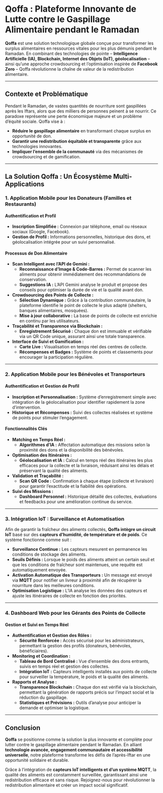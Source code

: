 # Qoffa : Plateforme Innovante de Lutte contre le Gaspillage Alimentaire pendant le Ramadan

**Qoffa** est une solution technologique globale conçue pour transformer les surplus alimentaires en ressources vitales pour les plus démunis pendant le Ramadan. En combinant des technologies de pointe – **Intelligence Artificielle (IA), Blockchain, Internet des Objets (IoT), géolocalisation** – ainsi qu’une approche crowdsourcing et l’optimisation inspirée de **Facebook Zero** – Qoffa révolutionne la chaîne de valeur de la redistribution alimentaire.

---

## Contexte et Problématique

Pendant le Ramadan, de vastes quantités de nourriture sont gaspillées après les Iftars, alors que des milliers de personnes peinent à se nourrir. Ce paradoxe représente une perte économique majeure et un problème d’équité sociale. Qoffa vise à :

- **Réduire le gaspillage alimentaire** en transformant chaque surplus en opportunité de don.
- **Garantir une redistribution équitable et transparente** grâce aux technologies innovantes.
- **Impliquer l’ensemble de la communauté** via des mécanismes de crowdsourcing et de gamification.

---

## La Solution Qoffa : Un Écosystème Multi-Applications

### 1. Application Mobile pour les Donateurs (Familles et Restaurants)

#### Authentification et Profil

- **Inscription Simplifiée :** Connexion par téléphone, email ou réseaux sociaux (Google, Facebook).
- **Gestion de Profil :** Informations personnelles, historique des dons, et géolocalisation intégrée pour un suivi personnalisé.

#### Processus de Don Alimentaire

- **Scan Intelligent avec l’API de Gemini :**
  - **Reconnaissance d’Image & Code-Barres :** Permet de scanner les aliments pour obtenir immédiatement des recommandations de conservation.
  - **Suggestions IA :** L’API Gemini analyse le produit et propose des conseils pour optimiser la durée de vie et la qualité avant don.
- **Crowdsourcing des Points de Collecte :**
  - **Sélection Dynamique :** Grâce à la contribution communautaire, la plateforme identifie le point de collecte le plus adapté (shelters, banques alimentaires, mosquées).
  - **Mise à jour collaborative :** La base de points de collecte est enrichie en continu par les utilisateurs.
- **Traçabilité et Transparence via Blockchain :**
  - **Enregistrement Sécurisé :** Chaque don est immuable et vérifiable via un QR Code unique, assurant ainsi une totale transparence.
- **Interface de Suivi et Gamification :**
  - **Carte Live :** Visualisation en temps réel des centres de collecte.
  - **Récompenses et Badges :** Système de points et classements pour encourager la participation régulière.

---

### 2. Application Mobile pour les Bénévoles et Transporteurs

#### Authentification et Gestion de Profil

- **Inscription et Personnalisation :** Système d’enregistrement simple avec intégration de la géolocalisation pour identifier rapidement la zone d’intervention.
- **Historique et Récompenses :** Suivi des collectes réalisées et système de points pour stimuler l’engagement.

#### Fonctionnalités Clés

- **Matching en Temps Réel :**
  - **Algorithmes d’IA :** Affectation automatique des missions selon la proximité des dons et la disponibilité des bénévoles.
- **Optimisation des Itinéraires :**
  - **Géolocalisation et IA :** Calcul en temps réel des itinéraires les plus efficaces pour la collecte et la livraison, réduisant ainsi les délais et préservant la qualité des aliments.
- **Validation et Traçabilité :**
  - **Scan QR Code :** Confirmation à chaque étape (collecte et livraison) pour garantir l’exactitude et la fiabilité des opérations.
- **Suivi des Missions :**
  - **Dashboard Personnel :** Historique détaillé des collectes, évaluations et feedbacks pour une amélioration continue du service.

---

### 3. Intégration IoT : Surveillance et Automatisation

Afin de garantir la fraîcheur des aliments collectés, **Qoffa intègre un circuit IoT** basé sur des **capteurs d’humidité, de température et de poids**. Ce système fonctionne comme suit :

- **Surveillance Continue :** Les capteurs mesurent en permanence les conditions de stockage des aliments.
- **Seuils Définis :** Lorsque le poids des aliments atteint un certain seuil et que les conditions de fraîcheur sont maintenues, une requête est automatiquement envoyée.
- **Activation Automatique des Transporteurs :** Un message est envoyé via **MQTT** pour notifier un livreur à proximité afin de récupérer la nourriture dans les meilleures conditions.
- **Optimisation Logistique :** L’IA analyse les données des capteurs et ajuste les itinéraires de collecte en fonction des priorités.

---

### 4. Dashboard Web pour les Gérants des Points de Collecte

#### Gestion et Suivi en Temps Réel

- **Authentification et Gestion des Rôles :**
  - **Sécurité Renforcée :** Accès sécurisé pour les administrateurs, permettant la gestion des profils (donateurs, bénévoles, bénéficiaires).
- **Monitoring et Coordination :**
  - **Tableau de Bord Centralisé :** Vue d’ensemble des dons entrants, suivis en temps réel et gestion des collectes.
  - **Intégration IoT :** Capteurs intelligents installés aux points de collecte pour surveiller la température, le poids et la qualité des aliments.
- **Rapports et Analyse :**
  - **Transparence Blockchain :** Chaque don est vérifié via la blockchain, permettant la génération de rapports précis sur l’impact social et la réduction du gaspillage.
  - **Statistiques et Prévisions :** Outils d’analyse pour anticiper la demande et optimiser la logistique.

---

## Conclusion

**Qoffa** se positionne comme la solution la plus innovante et complète pour lutter contre le gaspillage alimentaire pendant le Ramadan. En alliant **technologie avancée, engagement communautaire et accessibilité universelle**, notre plateforme transforme les défis de l’après-Iftar en une opportunité solidaire et durable.

Grâce à l’intégration de **capteurs IoT intelligents et d’un système MQTT**, la qualité des aliments est constamment surveillée, garantissant ainsi une redistribution efficace et sans risque. Rejoignez-nous pour révolutionner la redistribution alimentaire et créer un impact social significatif.

